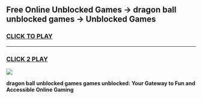 
## Free Online Unblocked Games → dragon ball unblocked games → Unblocked Games
<h3>
<a href="https://premium.freeplayer.one?title=dragon_ball_unblocked_games&ref=21F">CLICK TO PLAY</a></h3>
<hr>

<h3>
<a href="https://premium.freeplayer.one?title=dragon_ball_unblocked_games&ref=21F">CLICK 2 PLAY</a>
  
</h3>

<a href="https://premium.freeplayer.one?title=dragon_ball_unblocked_games&ref=21F/"><img src="https://clearcache.store/games.png"></a>


**dragon ball unblocked games games unblocked: Your Gateway to Fun and Accessible Online Gaming**
